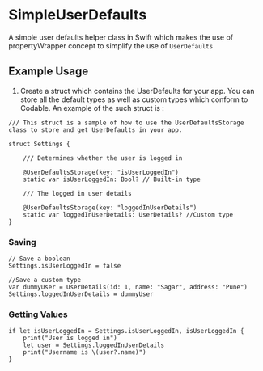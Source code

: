 # SimpleUserDefaults
A simple user defaults helper class in Swift which makes the use of propertyWrapper concept to simplify the use of ````UserDefaults````

## Example Usage
1. Create a struct which contains the UserDefaults for your app. You can store all the default types as well as custom types which conform to Codable. An example of the such struct is :

````
/// This struct is a sample of how to use the UserDefaultsStorage class to store and get UserDefaults in your app.

struct Settings {

    /// Determines whether the user is logged in
    
    @UserDefaultsStorage(key: "isUserLoggedIn")
    static var isUserLoggedIn: Bool? // Built-in type

    /// The logged in user details
    
    @UserDefaultsStorage(key: "loggedInUserDetails")
    static var loggedInUserDetails: UserDetails? //Custom type
}
````
### Saving

````
// Save a boolean
Settings.isUserLoggedIn = false

//Save a custom type
var dummyUser = UserDetails(id: 1, name: "Sagar", address: "Pune")
Settings.loggedInUserDetails = dummyUser

````

### Getting Values

````
if let isUserLoggedIn = Settings.isUserLoggedIn, isUserLoggedIn {
    print("User is logged in")
    let user = Settings.loggedInUserDetails
    print("Username is \(user?.name)")
}
